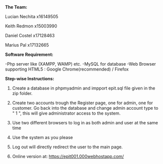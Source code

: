 **The Team:**

Lucian Nechita  x16149505

Keith Redmon    x15003990

Daniel Costel   x17128463

Marius Pal      x17132665


**Software Requirement:** 

-Php server like (XAMPP, WAMP) etc. 
-MySQL for database 
-Web Browser supporting HTML5 : Google Chrome(recommended) / Firefox  

**Step-wise Instructions:**

1. Create a database in phpmyadmin and impport epit.sql file given in the zip folder. 

2. Create two accounts trough the Register page, one for admin, one for customer. Go back into the database and change admin account type    to " 1 ", this will give administrator access to the system.

3. Use two different browsers to log in as both admin and user at the same time

4. Use the system as you please

5. Log out will directly redirect the user to the main page. 

6. Online version at: https://epit001.000webhostapp.com/
